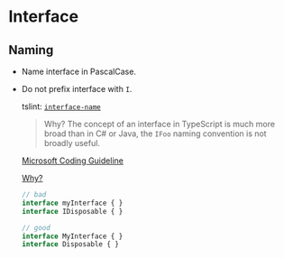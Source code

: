 # Interface

## Naming

- Name interface in PascalCase.
- Do not prefix interface with `I`.

  tslint: [`interface-name`](tslint.md#interface-name-native)

  > Why? The concept of an interface in TypeScript is much more broad than in C# or Java,
  > the `IFoo` naming convention is not broadly useful.

  [Microsoft Coding Guideline](https://github.com/Microsoft/TypeScript/wiki/Coding-guidelines)

  [Why?](https://github.com/Microsoft/TypeScript-Handbook/blob/4439d3101283adb38dabb2a4c39726986d6bbcb2/pages/Writing%20Definition%20Files.md#naming-conventions)

  ```ts
  // bad
  interface myInterface { }
  interface IDisposable { }

  // good
  interface MyInterface { }
  interface Disposable { }
  ```
